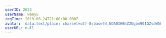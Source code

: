 ```yaml
---
userID: 2023
userName: wanyu
regTime: 2019-08-24T21:00:00.000Z
avatar: 'data:text/plain; charset=utf-8;base64,NDA0IHBhZ2Ugbm90IGZvdW5kCg=='
userURL: null
---
```



